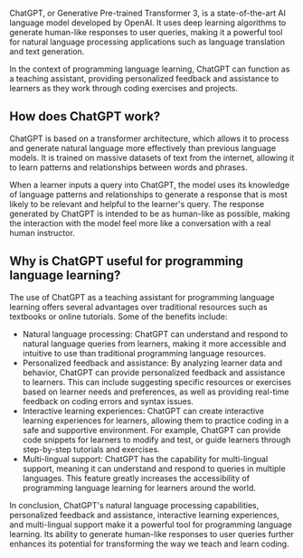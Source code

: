 
ChatGPT, or Generative Pre-trained Transformer 3, is a state-of-the-art AI language model developed by OpenAI. It uses deep learning algorithms to generate human-like responses to user queries, making it a powerful tool for natural language processing applications such as language translation and text generation.

In the context of programming language learning, ChatGPT can function as a teaching assistant, providing personalized feedback and assistance to learners as they work through coding exercises and projects.

How does ChatGPT work?
----------------------

ChatGPT is based on a transformer architecture, which allows it to process and generate natural language more effectively than previous language models. It is trained on massive datasets of text from the internet, allowing it to learn patterns and relationships between words and phrases.

When a learner inputs a query into ChatGPT, the model uses its knowledge of language patterns and relationships to generate a response that is most likely to be relevant and helpful to the learner's query. The response generated by ChatGPT is intended to be as human-like as possible, making the interaction with the model feel more like a conversation with a real human instructor.

Why is ChatGPT useful for programming language learning?
--------------------------------------------------------

The use of ChatGPT as a teaching assistant for programming language learning offers several advantages over traditional resources such as textbooks or online tutorials. Some of the benefits include:

* Natural language processing: ChatGPT can understand and respond to natural language queries from learners, making it more accessible and intuitive to use than traditional programming language resources.
* Personalized feedback and assistance: By analyzing learner data and behavior, ChatGPT can provide personalized feedback and assistance to learners. This can include suggesting specific resources or exercises based on learner needs and preferences, as well as providing real-time feedback on coding errors and syntax issues.
* Interactive learning experiences: ChatGPT can create interactive learning experiences for learners, allowing them to practice coding in a safe and supportive environment. For example, ChatGPT can provide code snippets for learners to modify and test, or guide learners through step-by-step tutorials and exercises.
* Multi-lingual support: ChatGPT has the capability for multi-lingual support, meaning it can understand and respond to queries in multiple languages. This feature greatly increases the accessibility of programming language learning for learners around the world.

In conclusion, ChatGPT's natural language processing capabilities, personalized feedback and assistance, interactive learning experiences, and multi-lingual support make it a powerful tool for programming language learning. Its ability to generate human-like responses to user queries further enhances its potential for transforming the way we teach and learn coding.

